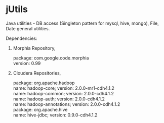 jUtils
======

Java utilities - DB access (Singleton pattern for mysql, hive, mongo), File, Date general utilities.

Dependencies:

1. Morphia Repository, 

    package: com.google.code.morphia  
        version: 0.99

2. Cloudera Repositories, 

    package: org.apache.hadoop  
        name: hadoop-core; version: 2.0.0-mr1-cdh4.1.2  
        name: hadoop-common; version: 2.0.0-cdh4.1.2  
        name: hadoop-auth; version: 2.0.0-cdh4.1.2  
        name: hadoop-annotations; version: 2.0.0-cdh4.1.2  
    package: org.apache.hive  
        name: hive-jdbc; version: 0.9.0-cdh4.1.2  
